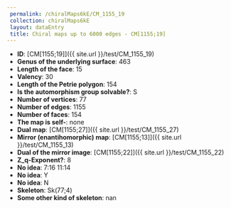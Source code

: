 ```yaml
--- 
 permalink: /chiralMaps6kE/CM_1155_19 
 collection: chiralMaps6kE
 layout: dataEntry
 title: Chiral maps up to 6000 edges - CM[1155;19]
---
```


- **ID**: [CM[1155;19]]({{ site.url }}/test/CM_1155_19)
- **Genus of the underlying surface**: 463
- **Length of the face**: 15
- **Valency**: 30
- **Length of the Petrie polygon**: 154
- **Is the automorphism group solvable?**: S
- **Number of vertices**: 77
- **Number of edges**: 1155
- **Number of faces**: 154
- **The map is self-**: none
- **Dual map**: [CM[1155;27]]({{ site.url }}/test/CM_1155_27)
- **Mirror (enantihomorphic) map**: [CM[1155;13]]({{ site.url }}/test/CM_1155_13)
- **Dual of the mirror image**: [CM[1155;22]]({{ site.url }}/test/CM_1155_22)
- **Z_q-Exponent?**: 8
- **No idea**:  7:16 11:14
- **No idea**: Y
- **No idea**: N
- **Skeleton**: Sk(77;4)
- **Some other kind of skeleton**: nan
